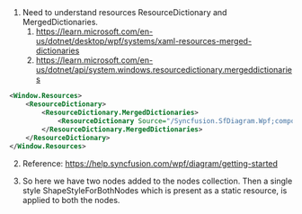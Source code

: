 
## 
1. Need to understand resources ResourceDictionary and MergedDictionaries.
   1. https://learn.microsoft.com/en-us/dotnet/desktop/wpf/systems/xaml-resources-merged-dictionaries
   2. https://learn.microsoft.com/en-us/dotnet/api/system.windows.resourcedictionary.mergeddictionaries


```xml
<Window.Resources>
    <ResourceDictionary>
        <ResourceDictionary.MergedDictionaries>
            <ResourceDictionary Source="/Syncfusion.SfDiagram.Wpf;component/Resources/BasicShapes.xaml" />
        </ResourceDictionary.MergedDictionaries>
    </ResourceDictionary>
</Window.Resources>
```

2. Reference: https://help.syncfusion.com/wpf/diagram/getting-started

3. So here we have two nodes added to the nodes collection. Then a single style ShapeStyleForBothNodes which is present as a static resource, is applied to both the nodes.

